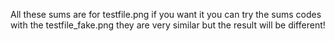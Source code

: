 All these sums are for testfile.png if you want it you can try the sums codes with the testfile_fake.png they are very similar but the result will be different!
